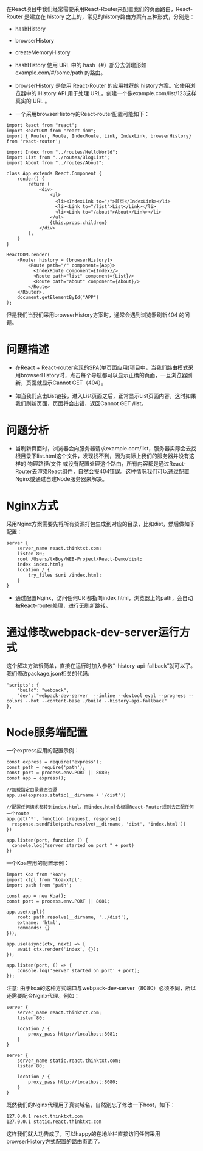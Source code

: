 

在React项目中我们经常需要采用React-Router来配置我们的页面路由，React-Router 是建立在 history 之上的，常见的history路由方案有三种形式，分别是：

- hashHistory
- browserHistory
- createMemoryHistory
- hashHistory 使用 URL 中的 hash（#）部分去创建形如 example.com/#/some/path 的路由。

- browserHistory 是使用 React-Router 的应用推荐的 history方案。它使用浏览器中的 History API 用于处理 URL，创建一个像example.com/list/123这样真实的 URL 。

- 一个采用browserHistory的React-router配置可能如下：

```
import React from "react";
import ReactDOM from "react-dom";
import { Router, Route, IndexRoute, Link, IndexLink, browserHistory} from 'react-router';
 
import Index from "../routes/HelloWorld";
import List from "../routes/BlogList";
import About from "../routes/About";
 
class App extends React.Component {
    render() {
        return (
            <div>
                <ul>
                  <li><IndexLink to="/">首页</IndexLink></li>
                  <li><Link to="/list">List</Link></li>
                  <li><Link to="/about">About</Link></li>
                </ul>
                {this.props.children}
            </div>
        );
    }
}
 
ReactDOM.render(
    <Router history = {browserHistory}>
        <Route path="/" component={App}>
          <IndexRoute component={Index}/>
          <Route path="list" component={List}/>
          <Route path="about" component={About}/>
        </Route>
    </Router>,
    document.getElementById("APP")
);

```

但是我们当我们采用browserHistory方案时，通常会遇到浏览器刷新404 的问题。

# 问题描述

- 在React + React-router实现的SPA(单页面应用)项目中，当我们路由模式采用browserHistory时，点击每个导航都可以显示正确的页面，一旦浏览器刷新，页面就显示Cannot GET（404）。

- 如当我们点击List链接，进入List页面之后，正常显示List页面内容，这时如果我们刷新页面，页面将会出错，返回Cannot GET /list。

# 问题分析

- 当刷新页面时，浏览器会向服务器请求example.com/list，服务器实际会去找根目录下list.html这个文件，发现找不到，因为实际上我们的服务器并没有这样的 物理路径/文件 或没有配置处理这个路由，所有内容都是通过React-Router去渲染React组件，自然会报404错误。这种情况我们可以通过配置Nginx或通过自建Node服务器来解决。

# Nginx方式

采用Nginx方案需要先将所有资源打包生成到对应的目录，比如dist，然后做如下配置：

```
server {
	server_name react.thinktxt.com;
	listen 80;
	root /Users/txBoy/WEB-Project/React-Demo/dist;
	index index.html;
	location / {
    	try_files $uri /index.html;
  	}
}
```

- 通过配置Nginx，访问任何URI都指向index.html，浏览器上的path，会自动被React-router处理，进行无刷新跳转。

# 通过修改webpack-dev-server运行方式

这个解决方法很简单，直接在运行时加入参数“–history-api-fallback”就可以了。我们修改package.json相关的代码:

```
"scripts": {
    "build": "webpack",
    "dev": "webpack-dev-server  --inline --devtool eval --progress --colors --hot --content-base ./build --history-api-fallback"
},

```

# Node服务端配置

一个express应用的配置示例：
```
const express = require('express');
const path = require('path');
const port = process.env.PORT || 8080;
const app = express();
 
//加载指定目录静态资源
app.use(express.static(__dirname + '/dist'))
 
//配置任何请求都转到index.html，而index.html会根据React-Router规则去匹配任何一个route
app.get('*', function (request, response){
  response.sendFile(path.resolve(__dirname, 'dist', 'index.html'))
})
 
app.listen(port, function () {
  console.log("server started on port " + port)
})
```
一个Koa应用的配置示例：
```
import Koa from 'koa';
import xtpl from 'koa-xtpl';
import path from 'path';
 
const app = new Koa();
const port = process.env.PORT || 8081;
 
app.use(xtpl({
	root: path.resolve(__dirname, '../dist'),
	extname: 'html',
	commands: {}
}));
 
app.use(async(ctx, next) => {
	await ctx.render('index', {});
});
 
app.listen(port, () => {
	console.log('Server started on port' + port);
});
```
注意: 由于koa的这种方式端口与webpack-dev-server（8080）必须不同，所以还需要配合Nginx代理。例如：

```
server {
	server_name react.thinktxt.com;
	listen 80;
 
	location / {
		proxy_pass http://localhost:8081;
	}
}
 
server {
	server_name static.react.thinktxt.com;
	listen 80;
 
	location / {
		proxy_pass http://localhost:8080;
	}
}
```

既然我们的Nginx代理用了真实域名，自然别忘了修改一下host，如下：

```
127.0.0.1 react.thinktxt.com
127.0.0.1 static.react.thinktxt.com
```

这样我们就大功告成了，可以happy的在地址栏直接访问任何采用browserHistory方式配置的路由页面了。

